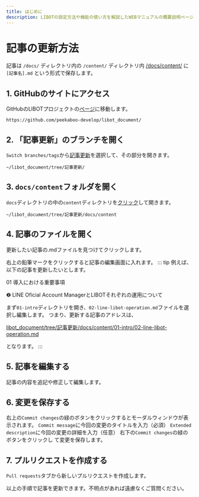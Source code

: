 ```yaml
---
title: はじめに
description: LIBOTの設定方法や機能の使い方を解説したWEBマニュアルの概要説明ページです。
---
```

# 記事の更新方法

記事は `/docs/` ディレクトリ内の `/content/` ディレクトリ内
[/docs/content/](https://github.com/peekaboo-develop/libot_document/tree/%E8%A8%98%E4%BA%8B%E6%9B%B4%E6%96%B0/docs/content)
に `[記事名].md` という形式で保存します。

## 1. GitHubのサイトにアクセス
GitHubのLIBOTプロジェクトの[ページ](https://github.com/peekaboo-develop/libot_document)に移動します。
````
https://github.com/peekaboo-develop/libot_document/
````

## 2. 「記事更新」のブランチを開く 
`Switch branches/tags`から[記事更新](https://github.com/peekaboo-develop/libot_document/tree/%E8%A8%98%E4%BA%8B%E6%9B%B4%E6%96%B0)を選択して、その部分を開きます。
````
~/libot_document/tree/記事更新/
````

## 3. `docs/content`フォルダを開く
`docs`ディレクトリの中の`content`ディレクトリを[クリック](https://github.com/peekaboo-develop/libot_document/tree/記事更新/docs/content
)して開きます。
````
~/libot_document/tree/記事更新/docs/content
````

## 4. 記事のファイルを開く
更新したい記事の.mdファイルを見つけてクリックします。

右上の鉛筆マークをクリックすると記事の編集画面に入れます。
::: tip
例えば、以下の記事を更新したいとします。

01 導入における重要事項

❷ LINE Oficial Account ManagerとLIBOTそれぞれの運用について

まず`01-intro`ディレクトリを開き、`02-line-libot-operation.md`ファイルを選択し編集します。
つまり、更新する記事のアドレスは、

[libot_document/tree/記事更新/docs/content/01-intro/02-line-libot-operation.md](https://github.com/peekaboo-develop/libot_document/tree/記事更新/docs/content/01-intro/02-line-libot-operation.md)

となります。
:::
## 5. 記事を編集する
記事の内容を追記や修正して編集します。
## 6. 変更を保存する 
右上の`Commit changes`の緑のボタンをクリックするとモーダルウィンドウが表示されます。
`Commit message`に今回の変更のタイトルを入力（必須）
`Extended description`に今回の変更の詳細を入力（任意）
右下の`Commit changes`の緑のボタンをクリックし
て変更を保存します。 
## 7. プルリクエストを作成する
`Pull requests`タブから新しいプルリクエストを作成します。

以上の手順で記事を更新できます。不明点があれば遠慮なくご質問ください。